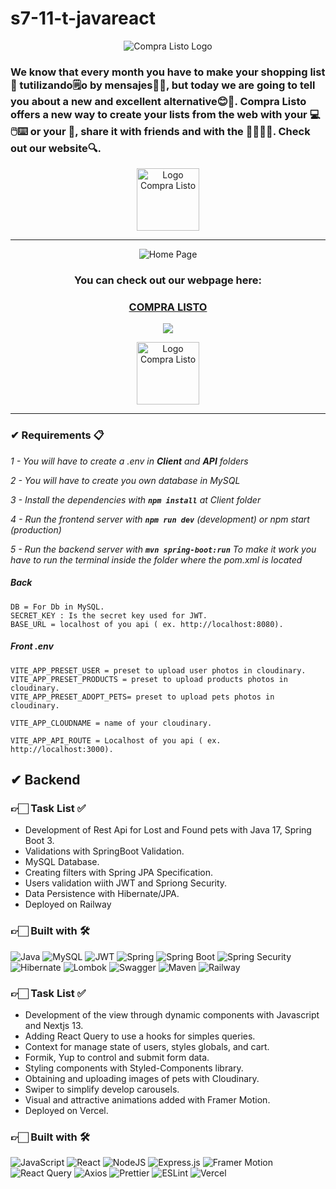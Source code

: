 # s7-11-t-javareact
<div align="center">

![Compra Listo Logo](https://i.postimg.cc/0283mvbh/Logo-Compra-Listo.png)
</div>

<h3>We know that every month you have to make your shopping list 👛 tutilizando🗒️o by mensajes🤳🏻, but today we are going to tell you about a new and excellent alternative😊🦾. Compra Listo offers a new way to create your lists from the web with your 💻 🖱️⌨️ or your 📲, share it with friends and with the 👨‍👩‍👧‍👦. Check out our website🔍.</h3>

<div align="center">

<img src=https://i.postimg.cc/NFbdby5S/Logo-Listo.png alt="Logo Compra Listo" width=100>
</div>
<hr/>

<div align="center">

![Home Page](https://i.postimg.cc/BnY9nx1V/Landing-Page.png)
</div>

<h3 align="center"  ><b>You can check out our webpage here:</b></h3>
<h3 align="center"><a href="https://compra-listo.vercel.app/" target="_blank" rel="noopener noreferrer"> COMPRA LISTO </a></h3>
<p  align="center" ><a href="https://www.youtube.com/watch?v=tcsZWiNykFM" target="_blank" rel="noopener noreferrer"> <img src="https://img.shields.io/badge/Video Preview%20-%23FF0000.svg?&style=for-the-badge&logo=YouTube&logoColor=white"/></a></p>
<div align="center">

<img src=https://i.postimg.cc/NFbdby5S/Logo-Listo.png alt="Logo Compra Listo" width=100>

</div>

<hr/>


### ✔ Requirements 📋

_1 - You will have to create a .env in **Client** and **API** folders_

_2 - You will have to create you own database in MySQL_

_3 - Install the dependencies with **`npm install`** at Client folder_

_4 - Run the frontend server with  **`npm run dev`** (development) or npm start (production)_

_5 - Run the backend server with  **`mvn spring-boot:run`** To make it work you have to run the terminal inside the folder where the pom.xml is located_

##### _Back_

```
DB = For Db in MySQL.
SECRET_KEY : Is the secret key used for JWT.
BASE_URL = localhost of you api ( ex. http://localhost:8080).
```

##### _Front .env_

```
VITE_APP_PRESET_USER = preset to upload user photos in cloudinary.
VITE_APP_PRESET_PRODUCTS = preset to upload products photos in cloudinary.
VITE_APP_PRESET_ADOPT_PETS= preset to upload pets photos in cloudinary.

VITE_APP_CLOUDNAME = name of your cloudinary.

VITE_APP_API_ROUTE = Localhost of you api ( ex. http://localhost:3000).
```


## ✔ Backend

### 👉🏻 Task List ✅

- Development of Rest Api for Lost and Found pets with Java 17, Spring Boot 3.
- Validations with SpringBoot Validation.
- MySQL Database.
- Creating filters with Spring JPA Specification.
- Users validation wiith JWT and Spriong Security.
- Data Persistence with Hibernate/JPA.
- Deployed on Railway

### 👉🏻 Built with 🛠️
![Java](https://img.shields.io/badge/Java-orange?style=for-the-badge&logo=Java&logoColor=white)
![MySQL](https://img.shields.io/badge/MySQL-%234ea94b.svg?style=for-the-badge&logo=MySQL&logoColor=000)
![JWT](https://img.shields.io/badge/JWT-blue.svg?style=for-the-badge&logo=JSONWebTokens&logoColor=%)
![Spring](https://img.shields.io/badge/Spring-gree?style=for-the-badge&logo=Spring&logoColor=000)
![Spring Boot](https://img.shields.io/badge/Spring_Boot-green?style=for-the-badge&logo=SpringBoot&logoColor=000)
![Spring Security](https://img.shields.io/badge/Spring_Security-37eb34?style=for-the-badge&logo=SpringSecurity&logoColor=000)
![Hibernate](https://img.shields.io/badge/Hibernate-0F9DCE?style=for-the-badge&logo=Hibernate&logoColor=000)
![Lombok](https://img.shields.io/badge/Lombok%20-%23430098.svg?&style=for-the-badge&logo=Lombok&logoColor=000)
![Swagger](https://img.shields.io/badge/Swagger%20-0abf28.svg?&style=for-the-badge&logo=Swagger&logoColor=000)
![Maven](https://img.shields.io/badge/Maven%20-9e0e7d.svg?&style=for-the-badge&logo=maven&logoColor=000)
![Railway](https://img.shields.io/badge/Railway%20-000.svg?&style=for-the-badge&logo=railway&logoColor=fff)


### 👉🏻 Task List ✅

- Development of the view through dynamic components with Javascript and Nextjs 13.
- Adding React Query to use a hooks for simples queries.
- Context for manage state of users, styles globals, and cart.
- Formik, Yup to control and submit form data.
- Styling components with Styled-Components library.
- Obtaining and uploading images of pets with Cloudinary.
- Swiper to simplify develop carousels.
- Visual and attractive animations added with Framer Motion.
- Deployed on Vercel.

### 👉🏻 Built with 🛠️

![JavaScript](https://img.shields.io/badge/JavaScript-%23323330.svg?style=for-the-badge&logo=Javascript&logoColor=%23F7DF1E)
![React](https://img.shields.io/badge/React-149eca?style=for-the-badge&logo=react&logoColor=fff)
![NodeJS](https://img.shields.io/badge/Node.js-6DA55F?style=for-the-badge&logo=Node.js&logoColor=white)
![Express.js](https://img.shields.io/badge/Tailwind-%23404d59.svg?style=for-the-badge)
![Framer Motion](https://img.shields.io/badge/Framer_Motion-d2c?style=for-the-badge&logo=Framer_Motion&logoColor=fff)
![React Query](https://img.shields.io/badge/React_Query-149eca?style=for-the-badge&logo=react-query&logoColor=fff)
![Axios](https://img.shields.io/badge/Axios-172B4D?style=for-the-badge&logo=Axios&logoColor=fff)
![Prettier](https://img.shields.io/badge/Prettier-crimson?style=for-the-badge&logo=Prettier&logoColor=fff)
![ESLint](https://img.shields.io/badge/ESLint-000?style=for-the-badge&logo=ESLint&logoColor=fff)
![Vercel](https://img.shields.io/badge/vercel%20-%23000000.svg?&style=for-the-badge&logo=vercel&logoColor=white)

